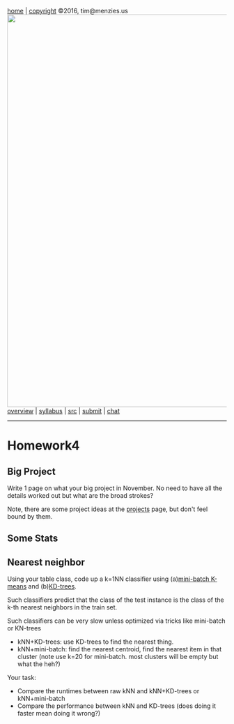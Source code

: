 [home](http://tiny.cc/fss2016) | [copyright](https://github.com/txt/fss16/blob/master/LICENSE.md) &copy;2016, tim&commat;menzies.us<br>
[<img width=900 src="https://raw.githubusercontent.com/txt/fss16/master/img/fss16.png">](http://tiny.cc/fss2016)   <br>
[overview](https://github.com/txt/fss16/blob/master/doc/overview.md) |
[syllabus](https://github.com/txt/fss16/blob/master/doc/syllabus.md) |
[src](https://github.com/txt/fss16/blob/master/src) |
[submit](http://tiny.cc/fss2016give) |
[chat](https://fss16.slack.com/) 

_______

# Homework4

## Big Project

Write 1 page on what your big project in November. No need to have all the details worked out but
what are the broad strokes?

Note, there are some project ideas at the [projects](projects.md) page, but don't feel bound by them.

## Some Stats

## Nearest neighbor

Using your table class, code up a k=1NN classifier using (a)[mini-batch K-means](http://www.eecs.tufts.edu/~dsculley/papers/fastkmeans.pdf)  and (b)[KD-trees](http://code.activestate.com/recipes/577497-kd-tree-for-nearest-neighbor-search-in-a-k-dimensi/).

Such classifiers predict that the class of the test instance is the class of the k-th nearest neighbors in the train set.

Such classifiers can be very slow unless optimized via tricks like mini-batch or KN-trees

- kNN+KD-trees: use KD-trees to find the nearest thing.
- kNN+mini-batch: find the nearest centroid, find the nearest item in that cluster (note use k=20 for mini-batch. most clusters will be empty but what the heh?)

Your task:

+ Compare the runtimes between raw kNN and kNN+KD-trees or kNN+mini-batch
+ Compare the performance between kNN and KD-trees (does doing it faster mean doing it wrong?)
